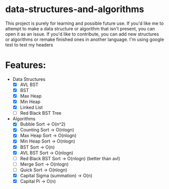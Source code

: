 # data-structures-and-algorithms
This project is purely for learning and possible future use. If you'd like me to attempt to make a data structure or algorithm that isn't present, you can open it as an issue. If you'd like to contribute, you can add new structures or algorithms or remake finished ones in another language.
I'm using google test to test my headers

# Features:
  - Data Structures
    - [x] AVL BST
    - [x] BST
    - [x] Max Heap
    - [x] Min Heap
    - [x] Linked List
    - [ ] Red Black BST Tree
  - Algorithms
    - [x] Bubble Sort -> O(n^2)
    - [x] Counting Sort -> O(nlogn)
    - [x] Max Heap Sort -> O(nlogn)
    - [x] Min Heap Sort -> O(nlogn)
    - [x] BST Sort -> O(n)
    - [x] AVL BST Sort -> O(nlogn)
    - [ ] Red Black BST Sort -> O(nlogn) (better than avl)
    - [ ] Merge Sort -> O(nlogn)
    - [ ] Quick Sort -> O(nlogn)
    - [x] Capital Sigma (summation) -> O(n)
    - [x] Capital Pi -> O(n)
